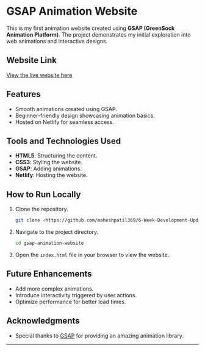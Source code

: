 # GSAP Animation Website

This is my first animation website created using **GSAP (GreenSock Animation Platform)**. The project demonstrates my initial exploration into web animations and interactive designs.

## Website Link
[View the live website here](https://comfy-meringue-0fa76b.netlify.app/)

## Features
- Smooth animations created using GSAP.
- Beginner-friendly design showcasing animation basics.
- Hosted on Netlify for seamless access.

## Tools and Technologies Used
- **HTML5**: Structuring the content.
- **CSS3**: Styling the website.
- **GSAP**: Adding animations.
- **Netlify**: Hosting the website.

## How to Run Locally
1. Clone the repository.
   ```bash
   git clone <https://github.com/maheshpatil369/6-Week-Development-Update.git>
   ```
2. Navigate to the project directory.
   ```bash
   cd gsap-animation-website
   ```
3. Open the `index.html` file in your browser to view the website.

## Future Enhancements
- Add more complex animations.
- Introduce interactivity triggered by user actions.
- Optimize performance for better load times.

## Acknowledgments
- Special thanks to [GSAP](https://greensock.com/gsap/) for providing an amazing animation library.

---


